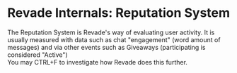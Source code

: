 # Revade Internals: Reputation System
The Reputation System is Revade's way of evaluating user activity. It is usually measured with data such as chat "engagement" (word amount of messages) and via other events such as Giveaways (participating is considered "Active")
<br>
You may CTRL+F to investigate how Revade does this further.
